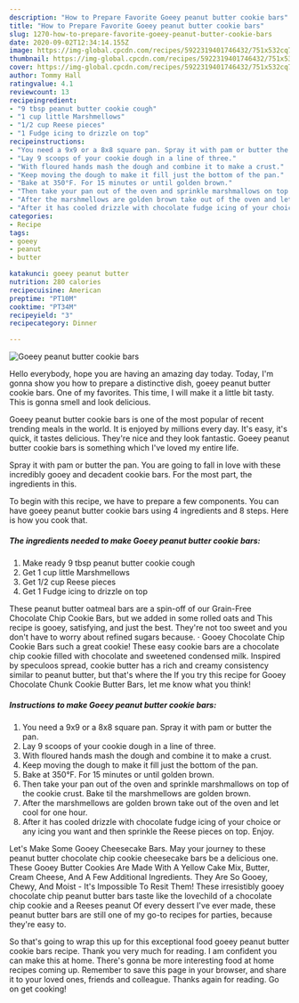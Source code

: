 ```yaml
---
description: "How to Prepare Favorite Goeey peanut butter cookie bars"
title: "How to Prepare Favorite Goeey peanut butter cookie bars"
slug: 1270-how-to-prepare-favorite-goeey-peanut-butter-cookie-bars
date: 2020-09-02T12:34:14.155Z
image: https://img-global.cpcdn.com/recipes/5922319401746432/751x532cq70/goeey-peanut-butter-cookie-bars-recipe-main-photo.jpg
thumbnail: https://img-global.cpcdn.com/recipes/5922319401746432/751x532cq70/goeey-peanut-butter-cookie-bars-recipe-main-photo.jpg
cover: https://img-global.cpcdn.com/recipes/5922319401746432/751x532cq70/goeey-peanut-butter-cookie-bars-recipe-main-photo.jpg
author: Tommy Hall
ratingvalue: 4.1
reviewcount: 13
recipeingredient:
- "9 tbsp peanut butter cookie cough"
- "1 cup little Marshmellows"
- "1/2 cup Reese pieces"
- "1 Fudge icing to drizzle on top"
recipeinstructions:
- "You need a 9x9 or a 8x8 square pan. Spray it with pam or butter the pan."
- "Lay 9 scoops of your cookie dough in a line of three."
- "With floured hands mash the dough and combine it to make a crust."
- "Keep moving the dough to make it fill just the bottom of the pan."
- "Bake at 350°F. For 15 minutes or until golden brown."
- "Then take your pan out of the oven and sprinkle marshmallows on top of the cookie crust. Bake til the marshmellows are golden brown."
- "After the marshmellows are golden brown take out of the oven and let cool for one hour."
- "After it has cooled drizzle with chocolate fudge icing of your choice or any icing you want and then sprinkle the Reese pieces on top.  Enjoy."
categories:
- Recipe
tags:
- goeey
- peanut
- butter

katakunci: goeey peanut butter 
nutrition: 280 calories
recipecuisine: American
preptime: "PT10M"
cooktime: "PT34M"
recipeyield: "3"
recipecategory: Dinner

---
```



![Goeey peanut butter cookie bars](https://img-global.cpcdn.com/recipes/5922319401746432/751x532cq70/goeey-peanut-butter-cookie-bars-recipe-main-photo.jpg)

Hello everybody, hope you are having an amazing day today. Today, I'm gonna show you how to prepare a distinctive dish, goeey peanut butter cookie bars. One of my favorites. This time, I will make it a little bit tasty. This is gonna smell and look delicious.

Goeey peanut butter cookie bars is one of the most popular of recent trending meals in the world. It is enjoyed by millions every day. It's easy, it's quick, it tastes delicious. They're nice and they look fantastic. Goeey peanut butter cookie bars is something which I've loved my entire life.

Spray it with pam or butter the pan. You are going to fall in love with these incredibly gooey and decadent cookie bars. For the most part, the ingredients in this.


To begin with this recipe, we have to prepare a few components. You can have goeey peanut butter cookie bars using 4 ingredients and 8 steps. Here is how you cook that.

<!--inarticleads1-->

##### The ingredients needed to make Goeey peanut butter cookie bars:

1. Make ready 9 tbsp peanut butter cookie cough
1. Get 1 cup little Marshmellows
1. Get 1/2 cup Reese pieces
1. Get 1 Fudge icing to drizzle on top


These peanut butter oatmeal bars are a spin-off of our Grain-Free Chocolate Chip Cookie Bars, but we added in some rolled oats and This recipe is gooey, satisfying, and just the best. They&#39;re not too sweet and you don&#39;t have to worry about refined sugars because. · Gooey Chocolate Chip Cookie Bars such a great cookie! These easy cookie bars are a chocolate chip cookie filled with chocolate and sweetened condensed milk. Inspired by speculoos spread, cookie butter has a rich and creamy consistency similar to peanut butter, but that&#39;s where the If you try this recipe for Gooey Chocolate Chunk Cookie Butter Bars, let me know what you think! 

<!--inarticleads2-->

##### Instructions to make Goeey peanut butter cookie bars:

1. You need a 9x9 or a 8x8 square pan. Spray it with pam or butter the pan.
1. Lay 9 scoops of your cookie dough in a line of three.
1. With floured hands mash the dough and combine it to make a crust.
1. Keep moving the dough to make it fill just the bottom of the pan.
1. Bake at 350°F. For 15 minutes or until golden brown.
1. Then take your pan out of the oven and sprinkle marshmallows on top of the cookie crust. Bake til the marshmellows are golden brown.
1. After the marshmellows are golden brown take out of the oven and let cool for one hour.
1. After it has cooled drizzle with chocolate fudge icing of your choice or any icing you want and then sprinkle the Reese pieces on top.  Enjoy.


Let&#39;s Make Some Gooey Cheesecake Bars. May your journey to these peanut butter chocolate chip cookie cheesecake bars be a delicious one. These Gooey Butter Cookies Are Made With A Yellow Cake Mix, Butter, Cream Cheese, And A Few Additional Ingredients. They Are So Gooey, Chewy, And Moist - It&#39;s Impossible To Resit Them! These irresistibly gooey chocolate chip peanut butter bars taste like the lovechild of a chocolate chip cookie and a Reeses peanut Of every dessert I&#39;ve ever made, these peanut butter bars are still one of my go-to recipes for parties, because they&#39;re easy to. 

So that's going to wrap this up for this exceptional food goeey peanut butter cookie bars recipe. Thank you very much for reading. I am confident you can make this at home. There's gonna be more interesting food at home recipes coming up. Remember to save this page in your browser, and share it to your loved ones, friends and colleague. Thanks again for reading. Go on get cooking!
